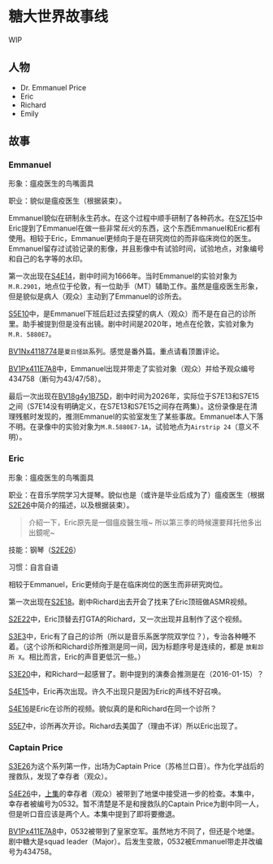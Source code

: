 # 糖大世界故事线

WIP

## 人物

- Dr. Emmanuel Price
- Eric
- Richard
- Emily

## 故事

### Emmanuel

形象：瘟疫医生的鸟嘴面具

职业：貌似是瘟疫医生（根据装束）。

Emmanuel貌似在研制永生药水。在这个过程中顺手研制了各种药水。在[S7E15](https://www.bilibili.com/video/BV11K4y1t7MT)中Eric提到了Emmanuel在做一些非常*玩火*的东西，这个东西Emmanuel和Eric都有使用。相较于Eric，Emmanuel更倾向于是在研究岗位的而非临床岗位的医生。Emmanuel留存过试验记录的影像，并且影像中有试验时间，试验地点，对象编号和自己的名字等的水印。

第一次出现在[S4E14](https://www.bilibili.com/video/BV1Fs411y73Z)，剧中时间为1666年。当时Emmanuel的实验对象为`M.R.2901`，地点位于伦敦，有一位助手（MT）辅助工作。虽然是瘟疫医生形象，但是貌似是病人（观众）主动到了Emmanuel的诊所去。

[S5E10](https://www.bilibili.com/video/BV1Xx411Y7UB)中，是Emmanuel下班后赶过去探望的病人（观众）而不是在自己的诊所里。助手被提到但是没有出镜。剧中时间是2020年，地点在伦敦，实验对象为`M.R. 5880E7`。

[BV1Nx4118774](https://www.bilibili.com/video/BV1Nx4118774)是`夏日怪談`系列。感觉是番外篇。重点请看顶置评论。

[BV1Px411E7A8](https://www.bilibili.com/video/BV1Px411E7A8)中，Emmanuel出现并带走了实验对象（观众）并给予观众编号434758（断句为43/47/58）。

最后一次出现在[BV18g4y1B75D](https://www.bilibili.com/video/BV18g4y1B75D)，剧中时间为2026年，实际位于S7E13和S7E15之间（S7E14没有明确定义，在S7E13和S7E15之间存在两集）。这份录像是在清理残骸时发现的，推测Emmanuel的实验室发生了某些事故。Emmanuel本人下落不明。在录像中的实验对象为`M.R.5880E7-1A`，试验地点为`Airstrip 24`（意义不明）。

### Eric

形象：瘟疫医生的鸟嘴面具

职业：在音乐学院学习大提琴。貌似也是（或许是毕业后成为了）瘟疫医生（根据[S2E26](https://www.bilibili.com/video/BV1Ps411S7uD)中简介的描述，以及根据装束）。

>  介紹一下，Eric原先是一個瘟疫醫生哦~ 所以第三季的時候還要拜托他多出出鏡呢~

技能：钢琴（[S2E26](https://www.bilibili.com/video/BV1Ps411S7uD)）

习惯：自言自语

相较于Emmanuel，Eric更倾向于是在临床岗位的医生而非研究岗位。

第一次出现在[S2E18](https://www.bilibili.com/video/BV18s411D7yY)。剧中Richard出去开会了找来了Eric顶班做ASMR视频。

[S2E22](https://www.bilibili.com/video/BV1Es411U7za)中，Eric顶替去打GTA的Richard，又一次出现并且制作了这个视频。

[S3E3](https://www.bilibili.com/video/BV1is41117eX)中，Eric有了自己的诊所（所以是音乐系医学院双学位？），专治各种睡不着。（这个诊所和Richard诊所推测是同一间，因为标题序号是连续的，都是 `放鬆診所 X`。相比而言，Eric的声音更低沉一些。）

[S3E20](https://www.bilibili.com/video/BV12s411R7ci)中，和Richard一起感冒了。剧中提到的演奏会推测是在（2016-01-15）？

[S4E15](https://www.bilibili.com/video/BV1Zs411r7rq)中，Eric再次出现。许久不出现只是因为Eric的声线不好召唤。

[S4E16](https://www.bilibili.com/video/BV1xs411k76o)是Eric在诊所的视频。貌似真的是和Richard在同一个诊所？

[S5E7](https://www.bilibili.com/video/BV1nx411m7qw)中，诊所再次开诊。Richard去美国了（理由不详）所以Eric出现了。

### Captain Price

[S3E26](https://www.bilibili.com/video/BV1is411Q7v1)为这个系列第一作，出场为Captain Price（苏格兰口音）。作为化学战后的搜救队，发现了幸存者（观众）。

[S4E26](https://www.bilibili.com/video/BV1es411s7Dy)中，[上集](https://www.bilibili.com/video/BV1is411Q7v1)的幸存者（观众）被带到了地堡中接受进一步的检查。本集中，幸存者被编号为0532。暂不清楚是不是和搜救队的Captain Price为剧中同一人，但是听口音应该是两个人。本集中提到了即将要撤退。

[BV1Px411E7A8](https://www.bilibili.com/video/BV1Px411E7A8)中，0532被带到了皇家空军。虽然地方不同了，但还是个地堡。剧中糖大是squad leader（Major）。后发生变故，0532被Emmanuel带走并改编号为434758。